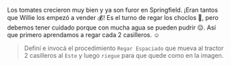 <gs-attire
  attire-url="https://raw.githubusercontent.com/MumukiProject/mumuki-guia-gobstones-practica-procedimientos-kids/master/assets/attires/config.json">
</gs-attire>
<gs-toolbox toolbox-url="https://raw.githubusercontent.com/MumukiProject/mumuki-guia-gobstones-practica-procedimientos-kids/master/assets/toolbox_1553290173357.xml"></gs-toolbox>

Los tomates crecieron muy bien y ya son furor en Springfield. ¡Eran tantos que Willie los empezó a vender :moneybag:! Es el turno de regar los choclos  :corn:, pero debemos tener cuidado porque con mucha agua se pueden pudrir :pensive:. Así que primero aprendamos a regar cada 2 casilleros. :relaxed:

> Definí e invocá el procedimiento `Regar Espaciado` que mueva al tractor 2 casilleros al  `Este` y luego `riegue` para que quede como en la imagen.
